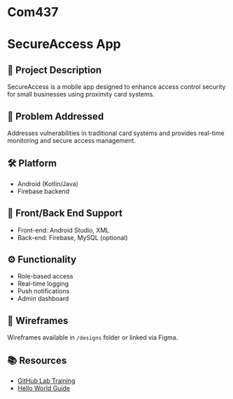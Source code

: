 # Com437
# SecureAccess App

## 📌 Project Description
SecureAccess is a mobile app designed to enhance access control security for small businesses using proximity card systems.

## 🚨 Problem Addressed
Addresses vulnerabilities in traditional card systems and provides real-time monitoring and secure access management.

## 🛠️ Platform
- Android (Kotlin/Java)
- Firebase backend

## 🧩 Front/Back End Support
- Front-end: Android Studio, XML
- Back-end: Firebase, MySQL (optional)

## ⚙️ Functionality
- Role-based access
- Real-time logging
- Push notifications
- Admin dashboard

## 🎨 Wireframes
Wireframes available in `/designs` folder or linked via Figma.

## 📚 Resources
- [GitHub Lab Training](https://lab.github.com/githubtraining/introduction-to-github)
- [Hello World Guide](https://guides.github.com/activities/hello-world)
